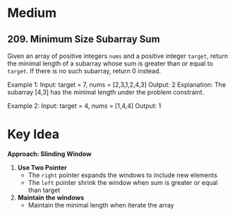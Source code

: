 # **Medium**
## 209. Minimum Size Subarray Sum
Given an array of positive integers `nums` and a positive integer `target`, return the minimal length of a subarray whose sum is greater than or equal to `target`. If there is no such subarray, return 0 instead.


Example 1:
Input: target = 7, nums = [2,3,1,2,4,3]
Output: 2
Explanation: The subarray [4,3] has the minimal length under the problem constraint.

Example 2:
Input: target = 4, nums = [1,4,4]
Output: 1

# **Key Idea**
**Approach: Slinding Window**
1. **Use Two Pointer**
    - The `right` pointer expands the windows to include new elements
    - The `left` pointer shrink the window when sum is greater or equal than target
2. **Maintain the windows**
    - Maintain the minimal length when iterate the array